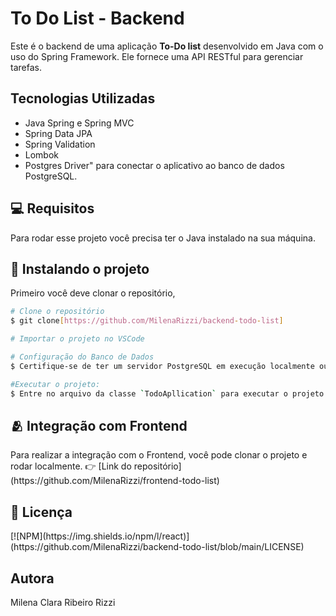 <h1>To Do List - Backend</h1>

Este é o backend de uma aplicação **To-Do list** desenvolvido em Java com o uso do Spring Framework. Ele fornece uma API RESTful para gerenciar tarefas.

## Tecnologias Utilizadas
- Java Spring e Spring MVC
- Spring Data JPA
- Spring Validation
- Lombok
- Postgres Driver" para conectar o aplicativo ao banco de dados PostgreSQL.
  
<h2 id="pre-requisites">💻 Requisitos</h2> 

Para rodar esse projeto você precisa ter o Java instalado na sua máquina.

<h2 id="how-to-use"> 🚀 Instalando o projeto</h2>

Primeiro você deve clonar o repositório,

```bash
# Clone o repositório
$ git clone[https://github.com/MilenaRizzi/backend-todo-list]

# Importar o projeto no VSCode

# Configuração do Banco de Dados
$ Certifique-se de ter um servidor PostgreSQL em execução localmente ou em um ambiente acessível. Configure as credenciais do banco de dados no arquivo `application.properties`.

#Executar o projeto:
$ Entre no arquivo da classe `TodoApllication` para executar o projeto
```

<h2 id="related">🫂 Integração com Frontend</h2>
Para realizar a integração com o Frontend, você pode clonar o projeto e rodar localmente.
👉 [Link do repositório](https://github.com/MilenaRizzi/frontend-todo-list)

<h2 id="related">📝 Licença</h2>
[![NPM](https://img.shields.io/npm/l/react)](https://github.com/MilenaRizzi/backend-todo-list/blob/main/LICENSE) 

## Autora
Milena Clara Ribeiro Rizzi
